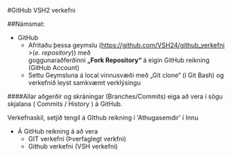 
#GitHub VSH2 verkefni 

##Námsmat:
*	GitHub
	*	Afritaðu þessa geymslu (https://github.com/VSH24/github_verkefni >(<i>e. repository</i>)) með<br> goggunaraðferðinni <b> „Fork Repository“ </b>  á eigin GitHub reikning (GitHub Account) 
	*	Settu Geymsluna á local vinnusvæði með „Git clone“ (í Git Bash) og verkefnið leyst samkvæmt verklýsingu <i></i></li>


####Allar aðgerðir og skráningar (Branches/Commits) eiga að vera í sögu skjalana ( Commits / History ) á GitHub.

Verkefnaskil, setjið tengil á GIthub reikning í 'Athugasemdir' í Innu  
*	Á GitHub reikning á að vera 
	*	GIT verkefni (Þverfaglegt verkfni)
	*	Github verkefni (VSH verkefni)
